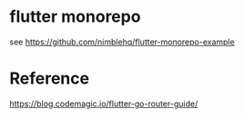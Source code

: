 # flutter monorepo

see https://github.com/nimblehq/flutter-monorepo-example

# Reference

https://blog.codemagic.io/flutter-go-router-guide/
